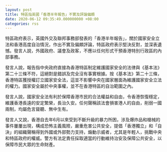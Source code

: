 ```yaml
---
layout: post
title: 特區指英國「香港半年報告」不實及評論偏頗
date: 2020-06-12 09:35:49.000000000 +08:00
categories: rss
---
```


特區政府表示，英國外交及聯邦事務部發表的「香港半年報告」，關於國家安全立法和香港高度自治情況，作出不實及偏頗評論，特區政府表示堅決反對，並深表遺憾。發言人說，外國政府、議會及政客，不應以任何形式干預香港特別行政區的內部事務。

發言人說，報告指中央政府直接為香港特區制定維護國家安全的法律與《基本法》第二十三條不符，這絕對是錯誤及完全沒有事實根據。按《基本法》第二十三條，香港特區獲授權訂立國家安全法，這並不影響中央在國家層面為維護國家安全立法的權力。國家安全屬於中央事權，並不在香港特區的自治範圍之內。

發言人說，國家安全法有利於保障香港巿民的合法權益和自由，令香港恢復穩定，維護香港長遠的安定繁榮，長治久安。任何聲稱該法會損害港人的自由，削弱一國兩制，均屬危言聳聽、無中生有。

發言人又說，香港自去年6月以來受到不斷升級的暴力所困，涉及爆炸品和槍械的事件屢屢出現，構成恐怖主義風險，嚴重危害公共安全，提倡「香港獨立」和「自決」的組織聲稱得到外國或外部勢力支持，煽動示威者，尤其是年輕人，挑戰中央和特區政府的權威。警方有法定責任採取適當的行動維持治安及保障公共安全，以保障市民大眾的生命財產。
